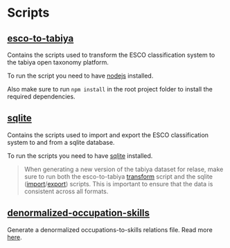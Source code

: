 # Scripts

## [esco-to-tabiya](esco-to-tabiya)

Contains the scripts used to transform the ESCO classification system to the tabiya open taxonomy platform.

To run the script you need to have [nodejs](https://nodejs.org/en/) installed.

Also make sure to run `npm install` in the root project folder to install the required dependencies.

## [sqlite](sqlite)

Contains the scripts used to import and export the ESCO classification system to and from a sqlite database.

To run the scripts you need to have [sqlite](https://www.sqlite.org/index.html) installed.

> When generating a new version of the tabiya dataset for relase, make sure to run both the esco-to-tabiya [transform](esco-to-tabiya/transform.js) script and the sqlite ([import](sqlite/import-sqlite.sh)/[export](sqlite/export-sql.sh)) scripts.
> This is important to ensure that the data is consistent across all formats.

## [denormalized-occupation-skills](denormalized-occupation-skills)

Generate a denormalized occupations-to-skills relations file.
Read more [here](denormalized-occupation-skills).
